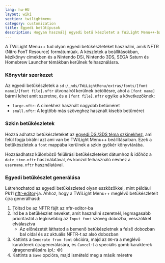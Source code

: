```yaml
---
lang: hu-HU
layout: wiki
section: twilightmenu
category: customization
title: Egyedi betűtípusok
description: Hogyan használj egyedi betű készletet a TWiLight Menu++-ban
---
```


A TWiLight Menu++ tud olyan egyedi betűkészleteket használni, amik NFTR (Nitro FonT Resource) formátumúak. A készletek a beállításokban, kézikönyv címekben és a Nintendo DSi, Nintendo 3DS, SEGA Saturn és Homebrew Launcher témákban kerülnek felhasználásra.

### Könyvtár szerkezet
Az egyedi betűkészletek a `sd:/_nds/TWiLightMenu/extras/fonts/[font name]/[font file].nftr` útvonalról kerülnek betöltésre, ahol a `[font name]` bármi lehet amit szeretne, és a `[font file].nftr` egyike a következőknek:
- `large.nftr`: A címekhez használt nagyobb betűméret
- `small.nftr`: A legtöbb más szöveghez használt kisebb betűméret

### Szkin betűkészletek
Hozzá adhatsz betűkészleteket az [egyedi DSi/3DS téma szkinekhez](custom-dsi-3ds-skins), ami felül fogja bírálni azt ami van be TWiLight Menu++ beállításaiban. Ezek a betűkészletek a `font` mappába kerülnek a szkin gyökér könyvtárába.

Hozzáadhatsz különböző felülírási betűkészleteket dátumhoz & időhöz a `date_time.nftr` használatával, és konzol felhasználó névhez a `username.nftr` használatával.

### Egyedi betűkészlet generálása
Létrehozhatod az egyedi betűkészleted olyan eszközökkel, mint például Pk11 [nftr-editor](https://pk11.us/nftr-editor/)-ja. Ahhoz, hogy a TWiLight Menu++ meglévő betűkészleteit újra generálhasd:
1. Töltsd be az NFTR fájlt az nftr-editor-ba
1. Írd be a betűkészlet neveket, amit használni szeretnél, legmagasabb prioritástól a legkisebbig az `Input font` szöveg dobozba, vesszőkkel elválasztva
   - Az előnézetét láthatod a bemenő betűkészletnek a felső dobozban bal oldal és az aktuális NFTR-t az alsó dobozban
1. Kattints a `Generate from font` okcióra, majd az `OK`-ra a meglévő karakterek újragenerálására, és `Cancel`-t a speciális gomb karakterek újragenerálására (pl.: &#xE000;)
1. Kattints a `Save` opcióra, majd ismételd meg a másik méretre
